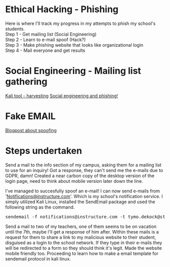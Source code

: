 # Ethical Hacking - Phishing
Here is where I'll track my progress in my attempts to phish my school's students. <br>
Step 1 - Get mailing list (Social Engineering) <br>
Step 2 - Learn to e-mail spoof (Hack?) <br>
Step 3 - Make phishing website that looks like organizational login <br>
Step 4 - Mail everyone and get results <br>
 
# Social Engineering - Mailing list gathering
<a href="https://tools.kali.org/information-gathering/theharvester">Kali tool - harvesting</a>
<a href="https://www.dionach.com/blog/social-engineering-and-phishing-email-attacks">Social engineering and phishing!</a>
# Fake EMAIL
<a href="https://dylan.tweney.com/2017/10/25/how-to-fake-an-email-from-almost-anyone-in-under-5-minutes/">Blogpost about spoofing</a>




# Steps undertaken
Send a mail to the info section of my campus, asking them for a mailing list to use for an inquiry!
Got a response, they can't send me the e-mails due to GDPR, damn!
Created a near carbon copy of the desktop version of the login page, need to think about mobile version later down the line. 

I've managed to succesfully spoof an e-mail! I can now send e-mails from 'Notifications@instructure.com'. Which is my school's notification service.
I simply utilized Kali Linux, installed the SendEmail package and used the following string as the command.
<pre>sendemail -f notifications@instructure.com -t tymo.dekock@student.kdg.be -m "Hello world" -s uit.telenet.be -u "Canvas notification"</pre>
Send a mail to two of my teachers, one of them seems to be on vacation until the 7th, maybe I'll get a response of him after. Within these mails is a request for them to share a link to my malicious website to their student, disguised as a login to the school network. If they type in their e-mails they will be redirected to a form so they should think it's legit. 
Made the website mobile friendly too.
Proceeding to learn how to make a email template for sendemail protocol in kali linux.

